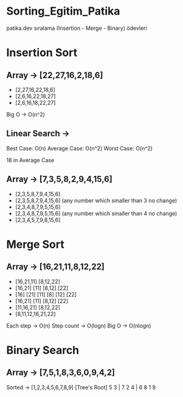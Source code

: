 # Sorting_Egitim_Patika
patika.dev sıralama (Insertion - Merge - Binary) ödevleri

# Insertion Sort
## Array -> [22,27,16,2,18,6]
- [2,27,16,22,18,6]
- [2,6,16,22,18,27]
- [2,6,16,18,22,27]

Big O -> O(n^2)

## Linear Search ->
Best Case: O(n)
Average Case: O(n^2)
Worst Case: O(n^2)

18 in Average Case

## Array -> [7,3,5,8,2,9,4,15,6]
- [2,3,5,8,7,9,4,15,6]
- [2,3,5,8,7,9,4,15,6] (any number which smaller than 3 no change)
- [2,3,4,8,7,9,5,15,6]
- [2,3,4,8,7,9,5,15,6] (any number which smaller than 4 no change)
- [2,3,4,5,7,9,8,15,6]

# Merge Sort

## Array -> [16,21,11,8,12,22]
- [16,21,11] [8,12,22]
- [16,21] [11] [8,12] [22]
- [16] [21] [11] [8] [12] [22]
- [16,21] [11] [8,12] [22]
- [11,16,21] [8,12,22]
- [8,11,12,16,21,22]

Each step -> O(n)
Step count -> O(logn)
Big O -> O(nlogn)

# Binary Search

## Array -> [7,5,1,8,3,6,0,9,4,2]
Sorted -> [1,2,3,4,5,6,7,8,9]
[Tree's Root]
      5
   3  |  7
  2 4 | 6 8
 1         9


